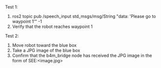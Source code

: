 
Test 1:
1) ros2 topic pub /speech_input std_msgs/msg/String "data: 'Please go to waypoint 1'" -1
2) Verify that the robot reaches waypoint 1

Test 2:
1) Move robot toward the blue box
2) Take a JPG image of the blue box
3) Confirm that the b4m_bridge node has received the JPG image in the form of SEE:<image.jpg>
